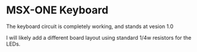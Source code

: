 # MSX-ONE Keyboard

The keyboard circuit is completely working, and stands at vesion 1.0

I will likely add a different board layout using standard 1/4w resistors for the LEDs.